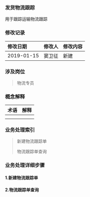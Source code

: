 ### 发货物流跟踪

用于跟踪运输物流跟踪

### 修改记录

| 修改日期 | 修改人 | 修改内容 |
| :--- | :--- | :--- |
| 2019-01-15 | 窦卫征 | 新建 |

### 涉及岗位

> 物流专员

### 概念解释

| 术语 | 解释 |
| :--- | :--- |
|  |  |
|  |  |

### 业务处理索引

> 新建物流跟踪单
>
> 物流跟踪单查询

### 业务处理详细步骤

#### 1.新建物流跟踪单

#### 2.物流跟踪单查询



